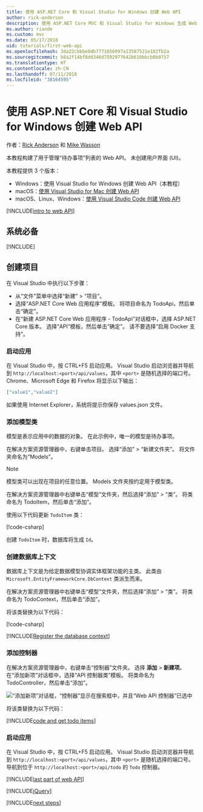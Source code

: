 ```yaml
---
title: 使用 ASP.NET Core 和 Visual Studio for Windows 创建 Web API
author: rick-anderson
description: 使用 ASP.NET Core MVC 和 Visual Studio for Windows 生成 Web API
ms.author: riande
ms.custom: mvc
ms.date: 05/17/2018
uid: tutorials/first-web-api
ms.openlocfilehash: 3da22cbbbe0db7771656997a13587521e182fb2a
ms.sourcegitcommit: b8a2f14bf8dd346d7592977642b610bbcb0b0757
ms.translationtype: HT
ms.contentlocale: zh-CN
ms.lasthandoff: 07/11/2018
ms.locfileid: "38164595"
---
```

# <a name="create-a-web-api-with-aspnet-core-and-visual-studio-for-windows"></a>使用 ASP.NET Core 和 Visual Studio for Windows 创建 Web API

作者：[Rick Anderson](https://twitter.com/RickAndMSFT) 和 [Mike Wasson](https://github.com/mikewasson)

本教程构建了用于管理“待办事项”列表的 Web API。 未创建用户界面 (UI)。

本教程提供 3 个版本：

* Windows：使用 Visual Studio for Windows 创建 Web API（本教程）
* macOS：[使用 Visual Studio for Mac 创建 Web API](xref:tutorials/first-web-api-mac)
* macOS、Linux、Windows：[使用 Visual Studio Code 创建 Web API](xref:tutorials/web-api-vsc)

<!-- WARNING: The code AND images in this doc are used by uid: tutorials/web-api-vsc, tutorials/first-web-api-mac and tutorials/first-web-api. If you change any code/images in this tutorial, update uid: tutorials/web-api-vsc -->

[!INCLUDE[intro to web API](../includes/webApi/intro.md)]

## <a name="prerequisites"></a>系统必备

[!INCLUDE[](~/includes/net-core-prereqs-windows.md)]

## <a name="create-the-project"></a>创建项目

在 Visual Studio 中执行以下步骤：

* 从“文件”菜单中选择“新建” > “项目”。
* 选择“ASP.NET Core Web 应用程序”模板。 将项目命名为 TodoApi，然后单击“确定”。
* 在“新建 ASP.NET Core Web 应用程序 - TodoApi”对话框中，选择 ASP.NET Core 版本。 选择“API”模板，然后单击“确定”。 请不要选择“启用 Docker 支持”。

### <a name="launch-the-app"></a>启动应用

在 Visual Studio 中，按 CTRL+F5 启动应用。 Visual Studio 启动浏览器并导航到 `http://localhost:<port>/api/values`，其中 `<port>` 是随机选择的端口号。 Chrome、Microsoft Edge 和 Firefox 将显示以下输出：

```json
["value1","value2"]
```

如果使用 Internet Explorer，系统将提示你保存 values.json 文件。

### <a name="add-a-model-class"></a>添加模型类

模型是表示应用中的数据的对象。 在此示例中，唯一的模型是待办事项。

在解决方案资源管理器中，右键单击项目。 选择“添加” > “新建文件夹”。 将文件夹命名为“Models”。

> [!NOTE]
> 模型类可以出现在项目的任意位置。 Models 文件夹按约定用于模型类。

在解决方案资源管理器中右键单击“模型”文件夹，然后选择“添加” > “类”。 将类命名为 TodoItem，然后单击“添加”。

使用以下代码更新 `TodoItem` 类：

[!code-csharp[](first-web-api/samples/2.0/TodoApi/Models/TodoItem.cs)]

创建 `TodoItem` 时，数据库将生成 `Id`。

### <a name="create-the-database-context"></a>创建数据库上下文

数据库上下文是为给定数据模型协调实体框架功能的主类。 此类由 `Microsoft.EntityFrameworkCore.DbContext` 类派生而来。

在解决方案资源管理器中右键单击“模型”文件夹，然后选择“添加” > “类”。 将类命名为 TodoContext，然后单击“添加”。

将该类替换为以下代码：

[!code-csharp[](first-web-api/samples/2.0/TodoApi/Models/TodoContext.cs)]

[!INCLUDE[Register the database context](../includes/webApi/register_dbContext.md)]

### <a name="add-a-controller"></a>添加控制器

在解决方案资源管理器中，右键单击“控制器”文件夹。 选择 **添加** > **新建项**。 在“添加新项”对话框中，选择“API 控制器类”模板。 将类命名为 TodoController，然后单击“添加”。

![“添加新项”对话框，“控制器”显示在搜索框中，并且“Web API 控制器”已选中](first-web-api/_static/new_controller.png)

将该类替换为以下代码：

[!INCLUDE[code and get todo items](../includes/webApi/getTodoItems.md)]

### <a name="launch-the-app"></a>启动应用

在 Visual Studio 中，按 CTRL+F5 启动应用。 Visual Studio 启动浏览器并导航到 `http://localhost:<port>/api/values`，其中 `<port>` 是随机选择的端口号。 导航到位于 `http://localhost:<port>/api/todo` 的 `Todo` 控制器。

[!INCLUDE[last part of web API](../includes/webApi/end.md)]

[!INCLUDE[jQuery](../includes/webApi/add-jquery.md)]

[!INCLUDE[next steps](../includes/webApi/next.md)]
